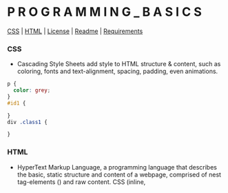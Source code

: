 # P R O G R A M M I N G _ B A S I C S 

[CSS](#css) | [HTML](#html) | [License](#license) | [Readme](#readme.md) | [Requirements](#requirements.txt)



### CSS
- Cascading Style Sheets add style to HTML structure & content, such as coloring, fonts and text-alignment, spacing, padding, even animations.
```css
p {
  color: grey;
}
#id1 {

}
div .class1 {

}

```

### HTML
- HyperText Markup Language, a programming language that describes the basic, static structure and content of a webpage, comprised of nest tag-elements (<tag>) and raw content. CSS (inline, <style>, or external) can add style to the webpage (padding, colors, font-choices, animations, alignment), and Javascript can make the webpage interactive and dynamic (button clicking, &c.).
```html
<!DOCTYPE html>
<html> <!-- an HTML comment -->
  <head>
    <style>
      #first {color: grey;}
    </style>
    <title>My Website</title>
  </head>
  <body id="first">
    <p class="content">Some content...</p>
  </body>
</html>
```

### LICENSE
- Informs the user that permissions they have– can they download, modify and re-publish, &c.

### README.md
- Answers a user's questions about installations & usage of a project, located in the root (top-leve) directory. Written in a ```.md``` or ```.markdown``` file (supports lightweight markdown).
  - Include: *project name, description (function of program, context, links for reference), visuals (screenshots/GIFs/video), installation procedure (nod to requirements.txt), usage (e.g. ```python3 manage.py runserver```), support (where to go for help), authors/acknowledgement, project status/roadmap.*

### Requirements.txt
- *a file that makes it easier for other users (that have downloaded your projects) to run the same Python libraries as it was written in/for. A user will encounter messages such as "No module named [...]"; download that library; then get the message again, again, again...*
  - ```$ pip install -r requirements.txt```: *command to download all the necessary libraries in a ```requirements.txt```*
- **How to Generate a Requirements.txt**:
  - ```$ pip freeze > requirements.txt```: *PIP generates the file for you– but with every library you've ever downloaded on your own computer system. (View in terminal with ```cat requirements.txt```.)*
  - 1. Install Anaconda to make a 'clean-slate' Virtual Environment: ```$ conda create -n shiny_new_env python=3.8```
    - ```$ conda env list```: _see a list of all available venv (the activated one will be denoted by a '*')_
    - ```$ conda activate [venv_name]```: _switch to that venv (note that [venv_name] appears in terminal command-line name, left of the ```$```.)_
  - 2. Now, install each package the project requires in this as-of-yet empty venv (yes, install each one again... but just you, this once, have to do it). Then, run ```$ pip freeze > requirements.txt``` once again and view the list of installs needed just for this project.



